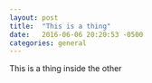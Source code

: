```yaml
---
layout: post
title:  "This is a thing"
date:   2016-06-06 20:20:53 -0500
categories: general
---
```


This is a thing inside the other
